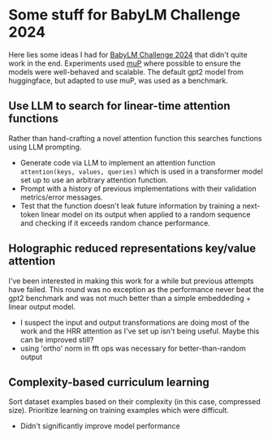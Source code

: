 Some stuff for BabyLM Challenge 2024
====================================
Here lies some ideas I had for [BabyLM Challenge 2024](https://babylm.github.io/) that
didn't quite work in the end. Experiments used [muP](https://github.com/microsoft/mup)
where possible to ensure the models were well-behaved and scalable. The default gpt2
model from huggingface, but adapted to use muP, was used as a benchmark.

Use LLM to search for linear-time attention functions
-----------------------------------------------------
Rather than hand-crafting a novel attention function this searches functions using LLM prompting.

 * Generate code via LLM to implement an attention function `attention(keys, values, queries)`
 which is used in a transformer model set up to use an arbitrary attention function.
 * Prompt with a history of previous implementations with their validation metrics/error messages.
 * Test that the function doesn't leak future information by training a next-token linear model
 on its output when applied to a random sequence and checking if it exceeds random chance performance.

Holographic reduced representations key/value attention
-------------------------------------------------------
I've been interested in making this work for a while but previous attempts have failed.
This round was no exception as the performance never beat the gpt2 benchmark and was
not much better than a simple embeddeding + linear output model.
 * I suspect the input and output transformations are doing most of the work and the HRR attention as I've set up isn't being useful. Maybe this can be improved still?
 * using 'ortho' norm in fft ops was necessary for better-than-random output

Complexity-based curriculum learning
------------------------------------
Sort dataset examples based on their complexity (in this case, compressed size). Prioritize learning on training examples
which were difficult.

 * Didn't significantly improve model performance